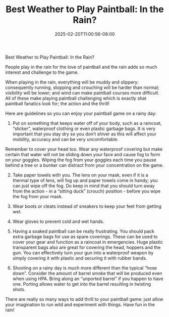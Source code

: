 ﻿---
title: "Best Weather to Play Paintball: In the Rain?"
date: 2025-02-20T11:00:56-08:00
description: "Paint Ball Tips for Web Success"
featured_image: "/images/Paint Ball.jpg"
tags: ["Paint Ball"]
---

Best Weather to Play Paintball: In the Rain?

People play in the rain for the love of paintball and the rain adds so much interest and challenge to the game.

When playing in the rain, everything will be muddy and slippery: consequently running, stopping and crouching will be harder than normal; visibility will be lower; and wind can make paintball courses more difficult.  All of these make playing paintball challenging which is exactly shat paintball fanatics look for; the action and the thrill!

Here are guidelines so you can enjoy your paintball game on a rainy day:

1.  Put on something that keeps water off of your body, such as a raincoat, “slicker”, waterproof clothing or even plastic garbage bags. It is very important that you stay dry so you don’t shiver as this will affect your mobility, accuracy and can be very uncomfortable.

Remember to cover your head too.  Wear any waterproof covering but make certain that water will not be sliding down your face and cause fog to form on your goggles.  Wiping the fog from your goggles each time you pause behind a tree or a bunker can distract from your concentration on the game.   

2.  Take paper towels with you. The lens on your mask, even if it is a thermal type of lens, will fog up and paper towels come in handy; you can just wipe off the fog.  Do keep in mind that you should turn away from the action - in a “sitting duck” (crouch) position - before you wipe the fog from your mask.

3.  Wear boots or cleats instead of sneakers to keep your feet from getting wet.  

4.  Wear gloves to prevent cold and wet hands. 

5.  Having a soaked paintball can be really frustrating. You should pack extra garbage bags for use as spare coverings. These can be used to cover your gear and function as a raincoat in emergencies.  Huge plastic transparent bags also are great for covering the head, hoppers and the gun.  You can effectively turn your gun into a waterproof weapon by simply covering it with plastic and securing it with rubber bands.

6.  Shooting on a rainy day is much more different than the typical “hose down”. Consider the amount of barrel smoke that will be produced even when using HPA.  Bring along an “unported barrel” if you happen to have one.  Porting allows water to get into the barrel resulting in twisting shots. 

There are really so many ways to add thrill to your paintball game: just allow your imagination to run wild and experiment with things.  Have fun in the rain!


